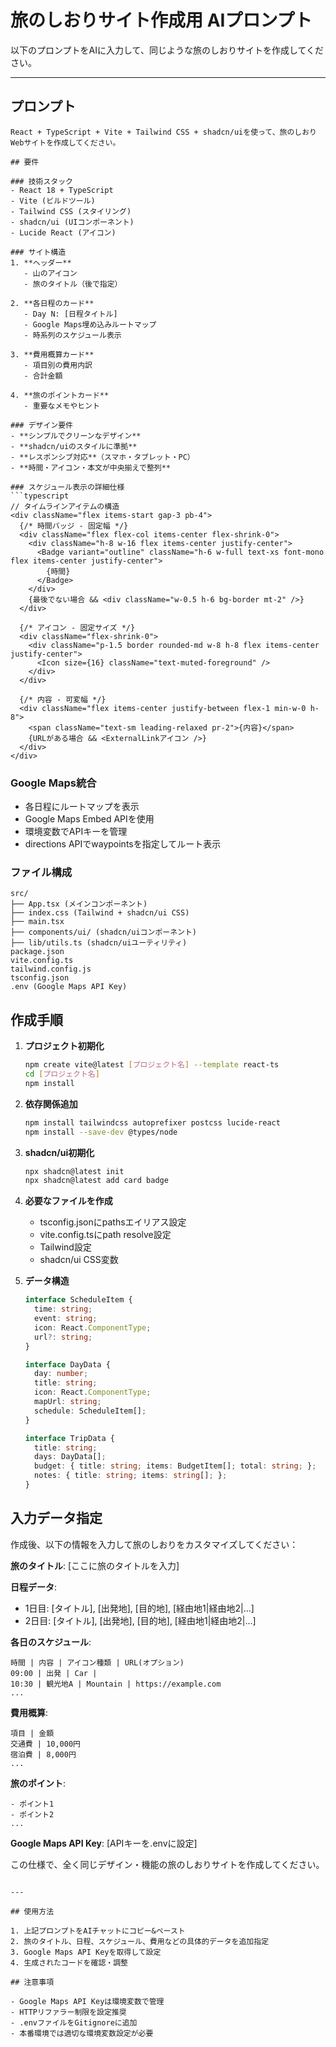 # 旅のしおりサイト作成用 AIプロンプト

以下のプロンプトをAIに入力して、同じような旅のしおりサイトを作成してください。

---

## プロンプト

```
React + TypeScript + Vite + Tailwind CSS + shadcn/uiを使って、旅のしおりWebサイトを作成してください。

## 要件

### 技術スタック
- React 18 + TypeScript
- Vite (ビルドツール)
- Tailwind CSS (スタイリング)
- shadcn/ui (UIコンポーネント)
- Lucide React (アイコン)

### サイト構造
1. **ヘッダー**
   - 山のアイコン
   - 旅のタイトル（後で指定）
   
2. **各日程のカード**
   - Day N: [日程タイトル]
   - Google Maps埋め込みルートマップ
   - 時系列のスケジュール表示

3. **費用概算カード**
   - 項目別の費用内訳
   - 合計金額

4. **旅のポイントカード**
   - 重要なメモやヒント

### デザイン要件
- **シンプルでクリーンなデザイン**
- **shadcn/uiのスタイルに準拠**
- **レスポンシブ対応**（スマホ・タブレット・PC）
- **時間・アイコン・本文が中央揃えで整列**

### スケジュール表示の詳細仕様
```typescript
// タイムラインアイテムの構造
<div className="flex items-start gap-3 pb-4">
  {/* 時間バッジ - 固定幅 */}
  <div className="flex flex-col items-center flex-shrink-0">
    <div className="h-8 w-16 flex items-center justify-center">
      <Badge variant="outline" className="h-6 w-full text-xs font-mono flex items-center justify-center">
        {時間}
      </Badge>
    </div>
    {最後でない場合 && <div className="w-0.5 h-6 bg-border mt-2" />}
  </div>
  
  {/* アイコン - 固定サイズ */}
  <div className="flex-shrink-0">
    <div className="p-1.5 border rounded-md w-8 h-8 flex items-center justify-center">
      <Icon size={16} className="text-muted-foreground" />
    </div>
  </div>
  
  {/* 内容 - 可変幅 */}
  <div className="flex items-center justify-between flex-1 min-w-0 h-8">
    <span className="text-sm leading-relaxed pr-2">{内容}</span>
    {URLがある場合 && <ExternalLinkアイコン />}
  </div>
</div>
```

### Google Maps統合
- 各日程にルートマップを表示
- Google Maps Embed APIを使用
- 環境変数でAPIキーを管理
- directions APIでwaypointsを指定してルート表示

### ファイル構成
```
src/
├── App.tsx (メインコンポーネント)
├── index.css (Tailwind + shadcn/ui CSS)
├── main.tsx
├── components/ui/ (shadcn/uiコンポーネント)
├── lib/utils.ts (shadcn/uiユーティリティ)
package.json
vite.config.ts
tailwind.config.js
tsconfig.json
.env (Google Maps API Key)
```

## 作成手順

1. **プロジェクト初期化**
   ```bash
   npm create vite@latest [プロジェクト名] --template react-ts
   cd [プロジェクト名]
   npm install
   ```

2. **依存関係追加**
   ```bash
   npm install tailwindcss autoprefixer postcss lucide-react
   npm install --save-dev @types/node
   ```

3. **shadcn/ui初期化**
   ```bash
   npx shadcn@latest init
   npx shadcn@latest add card badge
   ```

4. **必要なファイルを作成**
   - tsconfig.jsonにpathsエイリアス設定
   - vite.config.tsにpath resolve設定
   - Tailwind設定
   - shadcn/ui CSS変数

5. **データ構造**
   ```typescript
   interface ScheduleItem {
     time: string;
     event: string;
     icon: React.ComponentType;
     url?: string;
   }

   interface DayData {
     day: number;
     title: string;
     icon: React.ComponentType;
     mapUrl: string;
     schedule: ScheduleItem[];
   }

   interface TripData {
     title: string;
     days: DayData[];
     budget: { title: string; items: BudgetItem[]; total: string; };
     notes: { title: string; items: string[]; };
   }
   ```

## 入力データ指定

作成後、以下の情報を入力して旅のしおりをカスタマイズしてください：

**旅のタイトル**: [ここに旅のタイトルを入力]

**日程データ**:
- 1日目: [タイトル], [出発地], [目的地], [経由地1|経由地2|...]
- 2日目: [タイトル], [出発地], [目的地], [経由地1|経由地2|...]

**各日のスケジュール**:
```
時間 | 内容 | アイコン種類 | URL(オプション)
09:00 | 出発 | Car | 
10:30 | 観光地A | Mountain | https://example.com
...
```

**費用概算**:
```
項目 | 金額
交通費 | 10,000円
宿泊費 | 8,000円
...
```

**旅のポイント**:
```
- ポイント1
- ポイント2
...
```

**Google Maps API Key**: [APIキーを.envに設定]

この仕様で、全く同じデザイン・機能の旅のしおりサイトを作成してください。
```

---

## 使用方法

1. 上記プロンプトをAIチャットにコピー&ペースト
2. 旅のタイトル、日程、スケジュール、費用などの具体的データを追加指定
3. Google Maps API Keyを取得して設定
4. 生成されたコードを確認・調整

## 注意事項

- Google Maps API Keyは環境変数で管理
- HTTPリファラー制限を設定推奨
- .envファイルをGitignoreに追加
- 本番環境では適切な環境変数設定が必要